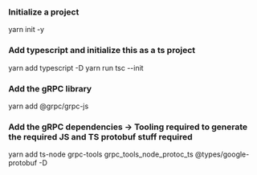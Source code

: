### Initialize a project
yarn init -y

### Add typescript and initialize this as a ts project
yarn add typescript -D
yarn run tsc --init

### Add the gRPC library
yarn add @grpc/grpc-js

### Add the gRPC dependencies -> Tooling required to generate the required JS and TS protobuf stuff required
yarn add ts-node grpc-tools grpc_tools_node_protoc_ts @types/google-protobuf -D